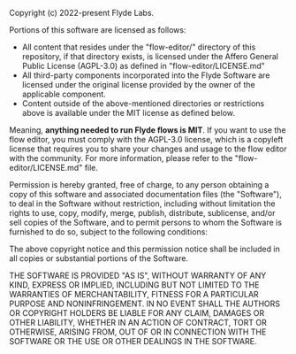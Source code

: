 Copyright (c) 2022-present Flyde Labs.

Portions of this software are licensed as follows:

- All content that resides under the "flow-editor/" directory of this repository, if that directory exists, is licensed under the Affero General Public License (AGPL-3.0) as defined in "flow-editor/LICENSE.md"
- All third-party components incorporated into the Flyde Software are licensed under the original license provided by the owner of the applicable component.
- Content outside of the above-mentioned directories or restrictions above is available under the MIT license as defined below.

Meaning, **anything needed to run Flyde flows is MIT**. If you want to use the flow editor, you must comply with the AGPL-3.0 license, which is a copyleft license that requires you to share your changes and usage to the flow editor with the community. For more information, please refer to the "flow-editor/LICENSE.md" file.

Permission is hereby granted, free of charge, to any person obtaining a copy of this software and associated documentation files (the "Software"), to deal in the Software without restriction, including without limitation the rights to use, copy, modify, merge, publish, distribute, sublicense, and/or sell copies of the Software, and to permit persons to whom the Software is furnished to do so, subject to the following conditions:

The above copyright notice and this permission notice shall be included in all copies or substantial portions of the Software.

THE SOFTWARE IS PROVIDED "AS IS", WITHOUT WARRANTY OF ANY KIND, EXPRESS OR IMPLIED, INCLUDING BUT NOT LIMITED TO THE WARRANTIES OF MERCHANTABILITY, FITNESS FOR A PARTICULAR PURPOSE AND NONINFRINGEMENT. IN NO EVENT SHALL THE AUTHORS OR COPYRIGHT HOLDERS BE LIABLE FOR ANY CLAIM, DAMAGES OR OTHER LIABILITY, WHETHER IN AN ACTION OF CONTRACT, TORT OR OTHERWISE, ARISING FROM, OUT OF OR IN CONNECTION WITH THE SOFTWARE OR THE USE OR OTHER DEALINGS IN THE SOFTWARE.
